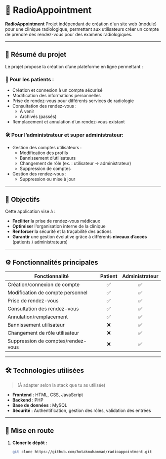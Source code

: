 # 📅 RadioAppointment

**RadioAppointment** Projet indépendant de création d'un site web (module) pour une clinique radiologique, permettant aux utilisateurs créer un compte de prendre des rendez-vous pour des examens radiologiques.

---

## 🧾 Résumé du projet

Le projet propose la création d’une plateforme en ligne permettant :

### 👤 Pour les patients :
- Création et connexion à un compte sécurisé
- Modification des informations personnelles
- Prise de rendez-vous pour différents services de radiologie
- Consultation des rendez-vous :
  - À venir
  - Archivés (passés)
- Remplacement et annulation d’un rendez-vous existant

### 🛠️ Pour l’administrateur et super administrateur:
- Gestion des comptes utilisateurs :
  - Modification des profils
  - Bannissement d’utilisateurs
  - Changement de rôle (ex. : utilisateur → administrateur)
  - Suppression de comptes
- Gestion des rendez-vous :
  - Suppression ou mise à jour

---

## 🎯 Objectifs

Cette application vise à :
- **Faciliter** la prise de rendez-vous médicaux
- **Optimiser** l'organisation interne de la clinique
- **Renforcer** la sécurité et la traçabilité des actions
- **Garantir** une gestion évolutive grâce à différents **niveaux d’accès** (patients / administrateurs)

---

## ⚙️ Fonctionnalités principales

| Fonctionnalité                     | Patient | Administrateur |
|-----------------------------------|:-------:|:--------------:|
| Création/connexion de compte      |   ✅    |       ✅       |
| Modification de compte personnel  |   ✅    |       ✅       |
| Prise de rendez-vous              |   ✅    |       ✅       |
| Consultation des rendez-vous      |   ✅    |       ✅       |
| Annulation/remplacement           |   ✅    |       ✅       |
| Bannissement utilisateur          |   ❌    |       ✅       |
| Changement de rôle utilisateur    |   ❌    |       ✅       |
| Suppression de comptes/rendez-vous|   ❌    |       ✅       |

---

## 🛠️ Technologies utilisées

> (À adapter selon la stack que tu as utilisée)

- **Frontend** : HTML, CSS, JavaScript
- **Backend** : PHP
- **Base de données** : MySQL 
- **Sécurité** : Authentification, gestion des rôles, validation des entrées

---

## 🚀 Mise en route

1. **Cloner le dépôt :**
   ```bash
   git clone https://github.com/hotakmuhammad/radioappointment.git
